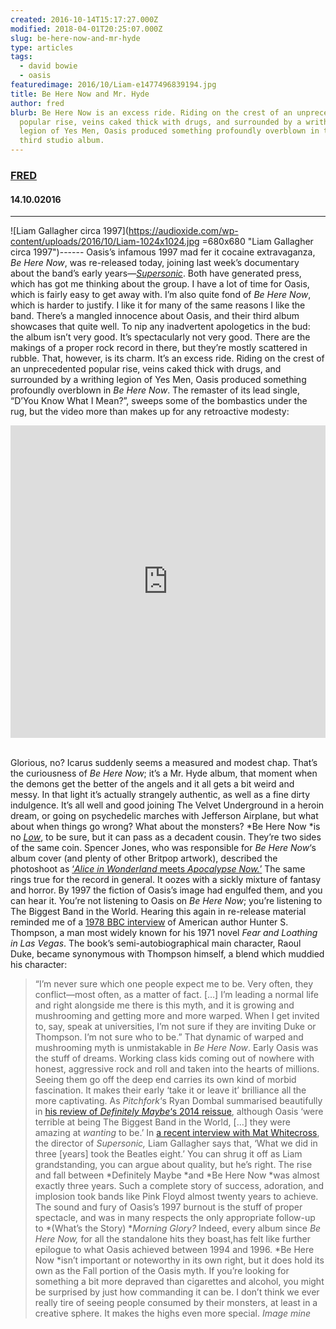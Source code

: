 ```yaml
---
created: 2016-10-14T15:17:27.000Z
modified: 2018-04-01T20:25:07.000Z
slug: be-here-now-and-mr-hyde
type: articles
tags:
  - david bowie
  - oasis
featuredimage: 2016/10/Liam-e1477496839194.jpg
title: Be Here Now and Mr. Hyde
author: fred
blurb: Be Here Now is an excess ride. Riding on the crest of an unprecedented
  popular rise, veins caked thick with drugs, and surrounded by a writhing
  legion of Yes Men, Oasis produced something profoundly overblown in their
  third studio album.
---
```

### [FRED](<https://www.youtube.com/watch?v=6X3TE8dKdrA>)
#### 14\.10.02016
------
![Liam Gallagher circa 1997](<https://audioxide.com/wp-content/uploads/2016/10/Liam-1024x1024.jpg> =680x680 "Liam Gallagher circa 1997")------
Oasis’s infamous 1997 mad fer it cocaine extravaganza, *Be Here Now*, was re-released today, joining last week’s documentary about the band’s early years—*[Supersonic](<http://www.imdb.com/title/tt5213534/>)*. Both have generated press, which has got me thinking about the group. I have a lot of time for Oasis, which is fairly easy to get away with. I’m also quite fond of *Be Here Now*, which is harder to justify. I like it for many of the same reasons I like the band. There’s a mangled innocence about Oasis, and their third album showcases that quite well.
To nip any inadvertent apologetics in the bud: the album isn’t very good. It’s spectacularly not very good. There are the makings of a proper rock record in there, but they’re mostly scattered in rubble. That, however, is its charm. It’s an excess ride. Riding on the crest of an unprecedented popular rise, veins caked thick with drugs, and surrounded by a writhing legion of Yes Men, Oasis produced something profoundly overblown in *Be Here Now*. The remaster of its lead single, “D’You Know What I Mean?”, sweeps some of the bombastics under the rug, but the video more than makes up for any retroactive modesty:

<center><iframe src="https://www.youtube.com/embed/jyJU2136ym4?rel=0" width="100%" height="500" frameborder="0" allowfullscreen="allowfullscreen"></iframe></center>
<center></center>
­

Glorious, no? Icarus suddenly seems a measured and modest chap. That’s the curiousness of *Be Here Now*; it’s a Mr. Hyde album, that moment when the demons get the better of the angels and it all gets a bit weird and messy. In that light it’s actually strangely authentic, as well as a fine dirty indulgence. It’s all well and good joining The Velvet Underground in a heroin dream, or going on psychedelic marches with Jefferson Airplane, but what about when things go wrong? What about the monsters? *Be Here Now *is no *[Low](<https://audioxide.com/reviews/david-bowie-low/>)*, to be sure, but it can pass as a decadent cousin. They’re two sides of the same coin.
Spencer Jones, who was responsible for *Be Here Now*‘s album cover (and plenty of other Britpop artwork), described the photoshoot as [‘*Alice in Wonderland* meets *Apocalypse Now.*’](<http://www.nme.com/photos/oasis--the-stories-behind-their-cryptic-album-and-single-sleeve-art/385389#/photo/4>) The same rings true for the record in general. It oozes with a sickly mixture of fantasy and horror. By 1997 the fiction of Oasis’s image had engulfed them, and you can hear it. You’re not listening to Oasis on *Be Here Now*; you’re listening to The Biggest Band in the World. Hearing this again in re-release material reminded me of a [1978 BBC interview](<https://youtu.be/laamYjSwcHI?t=41m11s>) of American author Hunter S. Thompson, a man most widely known for his 1971 novel *Fear and Loathing in Las Vegas*. The book’s semi-autobiographical main character, Raoul Duke, became synonymous with Thompson himself, a blend which muddied his character:
> “I’m never sure which one people expect me to be. Very often, they conflict—most often, as a matter of fact. […] I’m leading a normal life and right alongside me there is this myth, and it is growing and mushrooming and getting more and more warped. When I get invited to, say, speak at universities, I’m not sure if they are inviting Duke or Thompson. I’m not sure who to be.”
That dynamic of warped and mushrooming myth is unmistakable in *Be Here Now*. Early Oasis was the stuff of dreams. Working class kids coming out of nowhere with honest, aggressive rock and roll and taken into the hearts of millions. Seeing them go off the deep end carries its own kind of morbid fascination. It makes their early ‘take it or leave it’ brilliance all the more captivating. As *Pitchfork*‘s Ryan Dombal summarised beautifully in [his review of *Definitely Maybe*‘s 2014 reissue](<http://pitchfork.com/reviews/albums/19258-oasis-definitely-maybe-reissue/>), although Oasis ‘were terrible at being The Biggest Band in the World, […] they were amazing at *wanting* to be.’
In [a recent interview with Mat Whitecross](<http://lwlies.com/interviews/liam-gallagher-supersonic-oasis/>), the director of *Supersonic,* Liam Gallagher says that, ‘What we did in three [years] took the Beatles eight.’ You can shrug it off as Liam grandstanding, you can argue about quality, but he’s right. The rise and fall between *Definitely Maybe *and *Be Here Now *was almost exactly three years. Such a complete story of success, adoration, and implosion took bands like Pink Floyd almost twenty years to achieve. The sound and fury of Oasis’s 1997 burnout is the stuff of proper spectacle, and was in many respects the only appropriate follow-up to *(What’s the Story) **Morning Glory?* Indeed, every album since *Be Here Now,* for all the standalone hits they boast,has felt like further epilogue to what Oasis achieved between 1994 and 1996.
*Be Here Now *isn’t important or noteworthy in its own right, but it does hold its own as the Fall portion of the Oasis myth. If you’re looking for something a bit more depraved than cigarettes and alcohol, you might be surprised by just how commanding it can be. I don’t think we ever really tire of seeing people consumed by their monsters, at least in a creative sphere. It makes the highs even more special.
*Image mine*